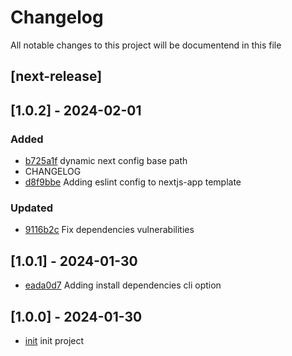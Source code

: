# Changelog
All notable changes to this project will be documentend in this file

## [next-release]

## [1.0.2] - 2024-02-01

### Added
- [b725a1f](https://github.com/dexNivaldo/create-dexapp/commit/b725a1f443a5a5569c2d247916c1111b19fd9acb) dynamic next config base path
- CHANGELOG
- [d8f9bbe](https://github.com/dexNivaldo/create-dexapp/commit/d8f9bbe4918645bef8ce4c009178ab42dafd6782) Adding eslint config to nextjs-app template

### Updated
- [9116b2c](https://github.com/dexNivaldo/create-dexapp/commit/9116b2c4c3228b40c76b38cbcc7c40b903d9890e) Fix dependencies vulnerabilities

## [1.0.1] - 2024-01-30
- [eada0d7](https://github.com/dexNivaldo/create-dexapp/commit/eada0d7db8871c663da7e26768cf9e9adc7bed75) Adding install dependencies cli option

## [1.0.0] - 2024-01-30
- [init](https://github.com/dexNivaldo/create-dexapp/commit/23e5b5ef99d43880e84242419c210175117d1107) init project